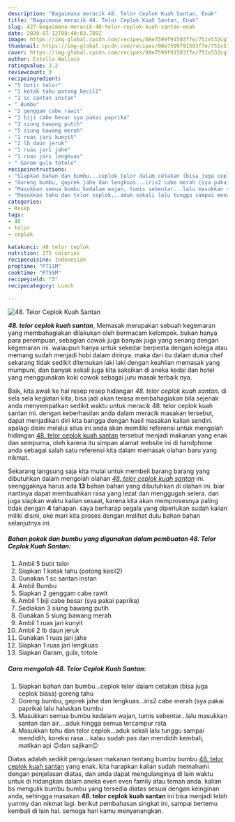 ```yaml
---
description: "Bagaimana meracik 48. Telor Ceplok Kuah Santan, Enak"
title: "Bagaimana meracik 48. Telor Ceplok Kuah Santan, Enak"
slug: 427-bagaimana-meracik-48-telor-ceplok-kuah-santan-enak
date: 2020-07-12T08:40:03.789Z
image: https://img-global.cpcdn.com/recipes/08e7599f91503f7e/751x532cq70/48-telor-ceplok-kuah-santan-foto-resep-utama.jpg
thumbnail: https://img-global.cpcdn.com/recipes/08e7599f91503f7e/751x532cq70/48-telor-ceplok-kuah-santan-foto-resep-utama.jpg
cover: https://img-global.cpcdn.com/recipes/08e7599f91503f7e/751x532cq70/48-telor-ceplok-kuah-santan-foto-resep-utama.jpg
author: Estella Wallace
ratingvalue: 3.2
reviewcount: 3
recipeingredient:
- "5 butir telor"
- "1 kotak tahu potong kecil2"
- "1 sc santan instan"
- " Bumbu"
- "2 genggam cabe rawit"
- "1 biji cabe besar sya pakai paprika"
- "3 siung bawang putih"
- "5 siung bawang merah"
- "1 ruas jari kunyit"
- "2 lb daun jeruk"
- "1 ruas jari jahe"
- "1 ruas jari lengkuas"
- " Garam gula totole"
recipeinstructions:
- "Siapkan bahan dan bumbu...ceplok telor dalam cetakan (bisa juga ceplok biasa) goreng tahu"
- "Goreng bumbu, geprek jahe dan lengkuas...iris2 cabe merah (sya pakai paprika) lalu haluskan bumbu"
- "Masukkan semua bumbu kedalam wajan, tumis sebentar...lalu masukkan santan dan air....aduk hingga semua tercampur rata"
- "Masukkan tahu dan telor ceplok...aduk sekali lalu tunggu sampai mendidih, koreksi rasa... kalau sudah pas dan mendidih kembali, matikan api 😉dan sajikan😉"
categories:
- Resep
tags:
- 48
- telor
- ceplok

katakunci: 48 telor ceplok 
nutrition: 275 calories
recipecuisine: Indonesian
preptime: "PT11M"
cooktime: "PT55M"
recipeyield: "3"
recipecategory: Lunch

---
```



![48. Telor Ceplok Kuah Santan](https://img-global.cpcdn.com/recipes/08e7599f91503f7e/751x532cq70/48-telor-ceplok-kuah-santan-foto-resep-utama.jpg)

<b><i>48. telor ceplok kuah santan</i></b>, Memasak merupakan sebuah kegemaran yang membahagiakan dilakukan oleh bermacam kelompok. bukan hanya para perempuan, sebagian cowok juga banyak juga yang senang dengan kegemaran ini. walaupun hanya untuk sekedar berpesta dengan kolega atau memang sudah menjadi hobi dalam dirinya. maka dari itu dalam dunia chef sekarang tidak sedikit ditemukan laki laki dengan keahlian memasak yang mumpuni, dan banyak sekali juga kita saksikan di aneka kedai dan hotel yang menggunakan koki cowok sebagai juru masak terbaik nya.

Baik, kita awali ke hal resep resep hidangan <i>48. telor ceplok kuah santan</i>. di sela sela kegiatan kita, bisa jadi akan terasa membahagiakan bila sejenak anda menyempatkan sedikit waktu untuk meracik 48. telor ceplok kuah santan ini. dengan keberhasilan anda dalam meracik masakan tersebut, dapat menjadikan diri kita bangga dengan hasil masakan kalian sendiri. apalagi disini melalui situs ini anda akan memiliki referensi untuk mengolah hidangan <u>48. telor ceplok kuah santan</u> tersebut menjadi makanan yang enak dan sempurna, oleh karena itu simpan alamat website ini di handphone anda sebagai salah satu referensi kita dalam memasak olahan baru yang nikmat.




Sekarang langsung saja kita mulai untuk membeli barang barang yang dibutuhkan dalam mengolah olahan <u><i>48. telor ceplok kuah santan</i></u> ini. seenggaknya harus ada <b>13</b> bahan bahan yang dibutuhkan di olahan ini. biar nantinya dapat membuahkan rasa yang lezat dan menggugah selera. dan juga siapkan waktu kalian sesaat, karena kita akan memprosesnya paling tidak dengan <b>4</b> tahapan. saya berharap segala yang diperlukan sudah kalian miliki disini, oke mari kita proses dengan melihat dulu bahan bahan selanjutnya ini.

<!--inarticleads1-->

##### Bahan pokok dan bumbu yang digunakan dalam pembuatan 48. Telor Ceplok Kuah Santan:

1. Ambil 5 butir telor
1. Siapkan 1 kotak tahu (potong kecil2)
1. Gunakan 1 sc santan instan
1. Ambil  Bumbu
1. Siapkan 2 genggam cabe rawit
1. Ambil 1 biji cabe besar (sya pakai paprika)
1. Sediakan 3 siung bawang putih
1. Gunakan 5 siung bawang merah
1. Ambil 1 ruas jari kunyit
1. Ambil 2 lb daun jeruk
1. Gunakan 1 ruas jari jahe
1. Siapkan 1 ruas jari lengkuas
1. Siapkan  Garam, gula, totole




<!--inarticleads2-->

##### Cara mengolah 48. Telor Ceplok Kuah Santan:

1. Siapkan bahan dan bumbu...ceplok telor dalam cetakan (bisa juga ceplok biasa) goreng tahu
1. Goreng bumbu, geprek jahe dan lengkuas...iris2 cabe merah (sya pakai paprika) lalu haluskan bumbu
1. Masukkan semua bumbu kedalam wajan, tumis sebentar...lalu masukkan santan dan air....aduk hingga semua tercampur rata
1. Masukkan tahu dan telor ceplok...aduk sekali lalu tunggu sampai mendidih, koreksi rasa... kalau sudah pas dan mendidih kembali, matikan api 😉dan sajikan😉




Diatas adalah sedikit pengulasan makanan tentang bumbu bumbu <u>48. telor ceplok kuah santan</u> yang enak. kita harapkan kalian sudah memahami dengan penjelasan diatas, dan anda dapat mengulanginya di lain waktu untuk di hidangkan dalam aneka even even family atau teman anda. kalian bs mengulik bumbu bumbu yang tersedia diatas sesuai dengan keinginan anda, sehingga masakan <b>48. telor ceplok kuah santan</b> ini bisa menjadi lebih yummy dan nikmat lagi. berikut pembahasan singkat ini, sampai bertemu kembali di lain hal. semoga hari kamu menyenangkan.
